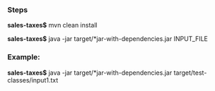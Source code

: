 ### **Steps**

**sales-taxes$** mvn clean install

**sales-taxes$** java -jar target/*jar-with-dependencies.jar INPUT_FILE

### **Example:**

**sales-taxes$** java -jar target/*jar-with-dependencies.jar target/test-classes/input1.txt